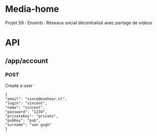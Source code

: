 Media-home
==========

Projet S9 : Enseirb : Réseaux social décentralisé avec partage de videos


# API #

## /app/account ##

### POST ###

Create a user

    {
    "email": "vince@onehear.nl",
    "login": "vincent",
    "name": "vincent",
    "password": "1234",
    "privateKey": "private",
    "pubKey": "pub",
    "surname": "van gogh"
    }




